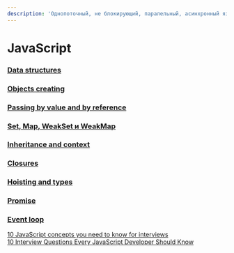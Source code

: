 ```yaml
---
description: 'Однопоточный, не блокирующий, паралельный, асинхронный язык'
---
```


# JavaScript

### [Data structures](data-structures.md)

### [Objects creating](objects.md)

### [Passing by value and by reference](passing-by-value-and-by-reference.md)

### [Set, Map, WeakSet и WeakMap](https://learn.javascript.ru/set-map)

### [Inheritance and context](inheritance-and-context.md)

### [Closures](closures.md)

### [Hoisting and types](hoisting-and-types.md)

### [Promise](promise.md)

### [Event loop](event-loop.md)

[10 JavaScript concepts you need to know for interviews](https://codeburst.io/10-javascript-concepts-you-need-to-know-for-interviews-136df65ecce)  
[10 Interview Questions Every JavaScript Developer Should Know](https://medium.com/javascript-scene/10-interview-questions-every-javascript-developer-should-know-6fa6bdf5ad95)

